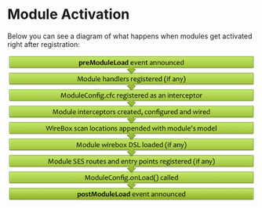 # Module Activation

Below you can see a diagram of what happens when modules get activated right after registration:


![](../../ModulesActivation.jpg)